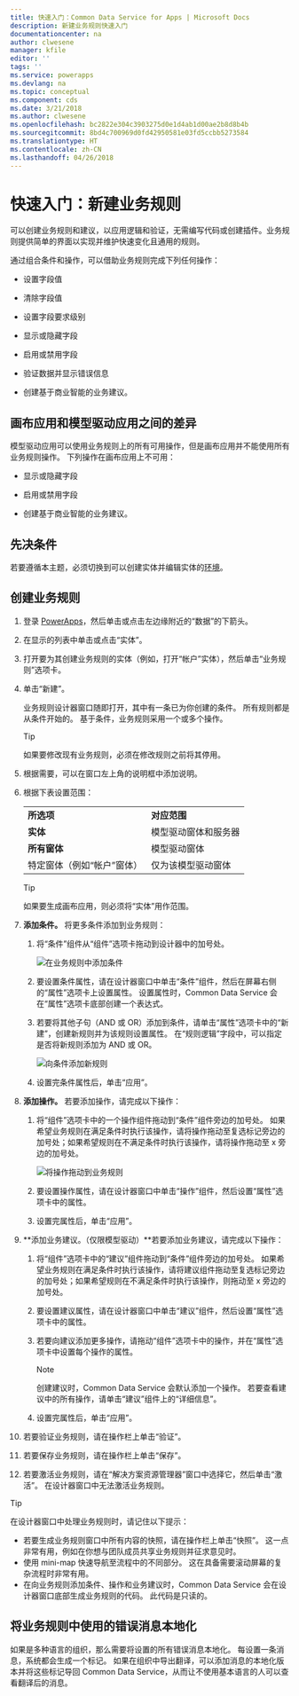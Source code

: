 ```yaml
---
title: 快速入门：Common Data Service for Apps | Microsoft Docs
description: 新建业务规则快速入门
documentationcenter: na
author: clwesene
manager: kfile
editor: ''
tags: ''
ms.service: powerapps
ms.devlang: na
ms.topic: conceptual
ms.component: cds
ms.date: 3/21/2018
ms.author: clwesene
ms.openlocfilehash: bc2822e304c3903275d0e1d4ab1d00ae2b8d8b4b
ms.sourcegitcommit: 8bd4c700969d0fd42950581e03fd5ccbb5273584
ms.translationtype: HT
ms.contentlocale: zh-CN
ms.lasthandoff: 04/26/2018
---
```

# <a name="quickstart-create-a-new-business-rule"></a>快速入门：新建业务规则

可以创建业务规则和建议，以应用逻辑和验证，无需编写代码或创建插件。业务规则提供简单的界面以实现并维护快速变化且通用的规则。 
  
 通过组合条件和操作，可以借助业务规则完成下列任何操作：  
  
-   设置字段值  
  
-   清除字段值  
  
-   设置字段要求级别  
  
-   显示或隐藏字段  
  
-   启用或禁用字段  
  
-   验证数据并显示错误信息  
  
-   创建基于商业智能的业务建议。  
  
## <a name="differences-between-canvas-and-model-driven-apps"></a>画布应用和模型驱动应用之间的差异

模型驱动应用可以使用业务规则上的所有可用操作，但是画布应用并不能使用所有业务规则操作。 下列操作在画布应用上不可用：

-   显示或隐藏字段  
  
-   启用或禁用字段  
    
-   创建基于商业智能的业务建议。  

## <a name="prerequisites"></a>先决条件
若要遵循本主题，必须切换到可以创建实体并编辑实体的[环境](../canvas-apps/working-with-environments.md)。

## <a name="create-a-business-rule"></a>创建业务规则
  
1. 登录 [PowerApps](https://web.powerapps.com)，然后单击或点击左边缘附近的“数据”的下箭头。

1. 在显示的列表中单击或点击“实体”。
  
1. 打开要为其创建业务规则的实体（例如，打开“帐户”实体），然后单击“业务规则”选项卡。  

1.  单击“新建”。  
  
     业务规则设计器窗口随即打开，其中有一条已为你创建的条件。 所有规则都是从条件开始的。 基于条件，业务规则采用一个或多个操作。  

    > [!TIP]
    > 如果要修改现有业务规则，必须在修改规则之前将其停用。  
  
1.  根据需要，可以在窗口左上角的说明框中添加说明。  
  
1.  根据下表设置范围：  
  
    |||  
    |-|-|  
    |**所选项**|**对应范围**|  
    |**实体**|模型驱动窗体和服务器|  
    |**所有窗体**|模型驱动窗体|  
    |特定窗体（例如“帐户”窗体）|仅为该模型驱动窗体|  

    > [!TIP]
    > 如果要生成画布应用，则必须将“实体”用作范围。
  
1. **添加条件。** 将更多条件添加到业务规则：  
  
    1.  将“条件”组件从“组件”选项卡拖动到设计器中的加号处。  
  
        ![在业务规则中添加条件](./media/data-platform-cds-create-business-rule/add-condition-business-rule.png "在业务规则中添加条件")  
  
    2.  要设置条件属性，请在设计器窗口中单击“条件”组件，然后在屏幕右侧的“属性”选项卡上设置属性。 设置属性时，Common Data Service 会在“属性”选项卡底部创建一个表达式。  
  
    3.  若要将其他子句（AND 或 OR）添加到条件，请单击“属性”选项卡中的“新建”，创建新规则并为该规则设置属性。 在“规则逻辑”字段中，可以指定是否将新规则添加为 AND 或 OR。  
  
        ![向条件添加新规则](./media/data-platform-cds-create-business-rule/add-new-rule-condition.png "向条件添加新规则")  
  
    4.  设置完条件属性后，单击“应用”。  
  
9. **添加操作。** 若要添加操作，请完成以下操作：  
  
    1.  将“组件”选项卡中的一个操作组件拖动到“条件”组件旁边的加号处。 如果希望业务规则在满足条件时执行该操作，请将操作拖动至复选标记旁边的加号处；如果希望规则在不满足条件时执行该操作，请将操作拖动至 x 旁边的加号处。  
  
        ![将操作拖动到业务规则](./media/data-platform-cds-create-business-rule/drag-an-action-business-rule.png "")  
  
    2.  要设置操作属性，请在设计器窗口中单击“操作”组件，然后设置“属性”选项卡中的属性。  
  
    3.  设置完属性后，单击“应用”。  
  
10. **添加业务建议。（仅限模型驱动）**若要添加业务建议，请完成以下操作：  
  
    1.  将“组件”选项卡中的“建议”组件拖动到“条件”组件旁边的加号处。 如果希望业务规则在满足条件时执行该操作，请将建议组件拖动至复选标记旁边的加号处；如果希望规则在不满足条件时执行该操作，则拖动至 x 旁边的加号处。  
  
    2.  要设置建议属性，请在设计器窗口中单击“建议”组件，然后设置“属性”选项卡中的属性。  
  
    3.  若要向建议添加更多操作，请拖动“组件”选项卡中的操作，并在“属性”选项卡中设置每个操作的属性。  
  
        > [!NOTE]
        >  创建建议时，Common Data Service 会默认添加一个操作。 若要查看建议中的所有操作，请单击“建议”组件上的“详细信息”。  
  
    4.  设置完属性后，单击“应用”。  
  
11. 若要验证业务规则，请在操作栏上单击“验证”。  
  
12. 若要保存业务规则，请在操作栏上单击“保存”。  
  
13. 若要激活业务规则，请在“解决方案资源管理器”窗口中选择它，然后单击“激活”。 在设计器窗口中无法激活业务规则。  
  
> [!TIP]
>  在设计器窗口中处理业务规则时，请记住以下提示：  
>   
> - 若要生成业务规则窗口中所有内容的快照，请在操作栏上单击“快照”。 这一点非常有用，例如在你想与团队成员共享业务规则并征求意见时。  
> - 使用 mini-map 快速导航至流程中的不同部分。 这在具备需要滚动屏幕的复杂流程时非常有用。  
> - 在向业务规则添加条件、操作和业务建议时，Common Data Service 会在设计器窗口底部生成业务规则的代码。 此代码是只读的。  
  
## <a name="localize-error-messages-used-in-business-rules"></a>将业务规则中使用的错误消息本地化  
 如果是多种语言的组织，那么需要将设置的所有错误消息本地化。 每设置一条消息，系统都会生成一个标记。 如果在组织中导出翻译，可以添加消息的本地化版本并将这些标记导回 Common Data Service，从而让不使用基本语言的人可以查看翻译后的消息。  
  
